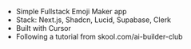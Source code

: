 * Simple Fullstack Emoji Maker app
* Stack: Next.js, Shadcn, Lucid, Supabase, Clerk
* Built with Cursor
* Following a tutorial from skool.com/ai-builder-club


